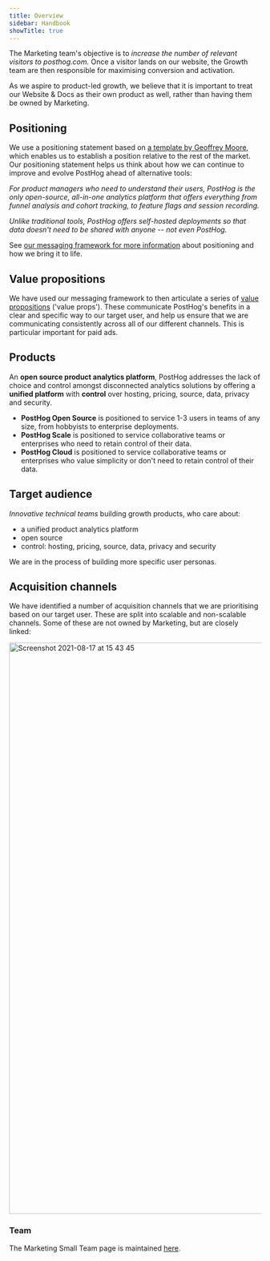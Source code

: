 ```yaml
---
title: Overview
sidebar: Handbook
showTitle: true
---
```


The Marketing team's objective is to _increase the number of relevant visitors to posthog.com._ Once a visitor lands on our website, the Growth team are then responsible for maximising conversion and activation. 

As we aspire to product-led growth, we believe that it is important to treat our Website & Docs as their own product as well, rather than having them be owned by Marketing. 

## Positioning

We use a positioning statement based on [a template by Geoffrey Moore](https://gist.github.com/JoshSmith/2041454), which enables us to establish a position relative to the rest of the market. Our positioning statement helps us think about how we can continue to improve and evolve PostHog ahead of alternative tools:

_For product managers who need to understand their users, PostHog is the only open-source, all-in-one analytics platform that offers everything from funnel analysis and cohort tracking, to feature flags and session recording._ 

_Unlike traditional tools, PostHog offers self-hosted deployments so that data doesn't need to be shared with anyone -- not even PostHog._ 

See [our messaging framework for more information](/handbook/growth/marketing/messaging_framework) about positioning and how we bring it to life. 

## Value propositions

We have used our messaging framework to then articulate a series of [value propositions](https://posthog.com/handbook/growth/marketing/value-propositions) ('value props'). These communicate PostHog's benefits in a clear and specific way to our target user, and help us ensure that we are communicating consistently across all of our different channels. This is particular important for paid ads. 

## Products

An **open source product analytics platform**, PostHog addresses the lack of choice and control amongst disconnected analytics solutions by offering a **unified platform** with **control** over hosting, pricing, source, data, privacy and security.

- **PostHog Open Source** is positioned to service 1-3 users in teams of any size, from hobbyists to enterprise deployments.
- **PostHog Scale** is positioned to service collaborative teams or enterprises who need to retain control of their data. 
- **PostHog Cloud** is positioned to service collaborative teams or enterprises who value simplicity or don't need to retain control of their data.

## Target audience

*Innovative technical teams* building growth products, who care about:

- a unified product analytics platform
- open source
- control: hosting, pricing, source, data, privacy and security

We are in the process of building more specific user personas. 

## Acquisition channels

We have identified a number of acquisition channels that we are prioritising based on our target user. These are split into scalable and non-scalable channels. Some of these are not owned by Marketing, but are closely linked:

<img width="1140" alt="Screenshot 2021-08-17 at 15 43 45" src="https://user-images.githubusercontent.com/70321811/129747467-549d0547-4cb6-43da-a83e-0411dc1c6001.png" />

### Team

The Marketing Small Team page is maintained [here](/handbook/people/team-structure/marketing). 
